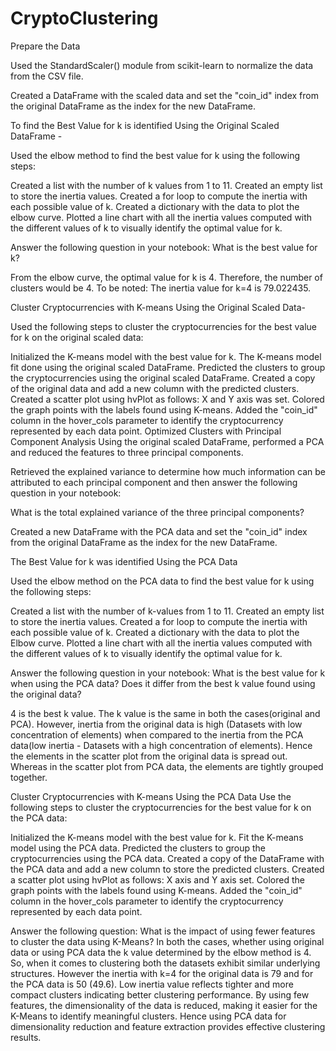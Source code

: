 # CryptoClustering

Prepare the Data

Used the StandardScaler() module from scikit-learn to normalize the data from the CSV file.

Created a DataFrame with the scaled data and set the "coin_id" index from the original DataFrame as the index for the new DataFrame.

To find the Best Value for k is identified Using the Original Scaled DataFrame -

Used the elbow method to find the best value for k using the following steps:

Created a list with the number of k values from 1 to 11.
Created an empty list to store the inertia values.
Created a for loop to compute the inertia with each possible value of k.
Created a dictionary with the data to plot the elbow curve.
Plotted a line chart with all the inertia values computed with the different values of k to visually identify the optimal value for k.

Answer the following question in your notebook: What is the best value for k?

From the elbow curve, the optimal value for k is 4. Therefore, the number of clusters would be 4.
To be noted: The inertia value for k=4 is 79.022435.

Cluster Cryptocurrencies with K-means Using the Original Scaled Data-

Used the following steps to cluster the cryptocurrencies for the best value for k on the original scaled data:

Initialized the K-means model with the best value for k.
The K-means model fit done using the original scaled DataFrame.
Predicted the clusters to group the cryptocurrencies using the original scaled DataFrame.
Created a copy of the original data and add a new column with the predicted clusters.
Created a scatter plot using hvPlot as follows:
X and Y axis was set.
Colored the graph points with the labels found using K-means.
Added the "coin_id" column in the hover_cols parameter to identify the cryptocurrency represented by each data point.
Optimized Clusters with Principal Component Analysis
Using the original scaled DataFrame, performed a PCA and reduced the features to three principal components.

Retrieved the explained variance to determine how much information can be attributed to each principal component and then answer the following question in your notebook:

What is the total explained variance of the three principal components?

Created a new DataFrame with the PCA data and set the "coin_id" index from the original DataFrame as the index for the new DataFrame.

The Best Value for k was identified Using the PCA Data

Used the elbow method on the PCA data to find the best value for k using the following steps:

Created a list with the number of k-values from 1 to 11.
Created an empty list to store the inertia values.
Created a for loop to compute the inertia with each possible value of k.
Created a dictionary with the data to plot the Elbow curve.
Plotted a line chart with all the inertia values computed with the different values of k to visually identify the optimal value for k.

Answer the following question in your notebook:
What is the best value for k when using the PCA data?
Does it differ from the best k value found using the original data?

4 is the best k value. The k value is the same in both the cases(original and PCA). However, inertia from the original data is high (Datasets with low concentration of elements) when compared to the inertia from the PCA data(low inertia - Datasets with a high concentration of elements). Hence the elements in the scatter plot from the original data is spread out. Whereas in the scatter plot from PCA data, the elements are tightly grouped together.

Cluster Cryptocurrencies with K-means Using the PCA Data
Use the following steps to cluster the cryptocurrencies for the best value for k on the PCA data:

Initialized the K-means model with the best value for k.
Fit the K-means model using the PCA data.
Predicted the clusters to group the cryptocurrencies using the PCA data.
Created a copy of the DataFrame with the PCA data and add a new column to store the predicted clusters.
Created a scatter plot using hvPlot as follows: X axis and Y axis set.
Colored the graph points with the labels found using K-means.
Added the "coin_id" column in the hover_cols parameter to identify the cryptocurrency represented by each data point.

Answer the following question:
What is the impact of using fewer features to cluster the data using K-Means?
In both the cases, whether using original data or using PCA data the k value determined by the elbow method is 4. So, when it comes to clustering both the datasets exhibit similar underlying structures. However the inertia with k=4 for the original data is 79 and for the PCA data is 50 (49.6). Low inertia value reflects tighter and more compact clusters indicating better clustering performance. By using few features, the dimensionality of the data is reduced, making it easier for the K-Means to identify meaningful clusters. Hence using PCA data for dimensionality reduction and feature extraction provides effective clustering results.

